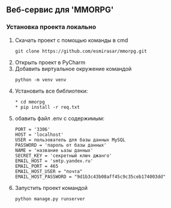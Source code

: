 ## Веб-сервис для 'MMORPG'

### Установка проекта локально
1. Скачать проект с помощью команды в cmd
   ```
   git clone https://github.com/esmirasar/mmorpg.git
   ```
2. Открыть проект в PyCharm
3. Добавить виртуальное окружение командой
   ```
   python -m venv venv
   ```
4. Установить все библиотеки:
   ```
   * cd mmorpg
   * pip install -r req.txt
   ```
5. обавить файл .env с содержимым:
   ```
   PORT = '3306'
   HOST = 'localhost'
   USER = пользователь для базы данных MySQL
   PASSWORD = 'пароль от базы данных'
   NAME = 'название ьазы данных'
   SECRET_KEY = 'секретный ключ джанго'
   EMAIL_HOST = 'smtp.yandex.ru'
   EMAIL_PORT = 465
   EMAIL_HOST_USER = "почта"
   EMAIL_HOST_PASSWORD = "9d1b3c43b08aff45c9c35ceb174003dd"
   ```
6. Запустить проект командой
   ```
   python manage.py runserver
   ```

